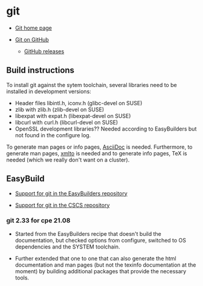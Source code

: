 # git

  * [Git home page](https://git-scm.com)

  * [Git on GitHub](https://github.com/git/git)

      * [GitHub releases](https://github.com/git/git/releases)


## Build instructions

To install git against the sytem toolchain, several libraries need to be installed
in development versions:
  * Header files libintl.h, iconv.h (glibc-devel on SUSE)
  * zlib with zlib.h (zlib-devel on SUSE)
  * libexpat with expat.h (libexpat-devel on SUSE)
  * libcurl with curl.h (libcurl-devel on SUSE)
  * OpenSSL development libraries?? Needed according to EasyBuilders but not found
    in the configure log.

To generate man pages or info pages, [AsciiDoc](https://asciidoc.org/)
is needed. Furthermore, to generate man pages, [xmlto](https://pagure.io/xmlto) is
needed and to generate info pages, TeX is needed (which we really don't want on a
cluster).


## EasyBuild

  * [Support for git in the EasyBuilders repository](https://github.com/easybuilders/easybuild-easyconfigs/tree/develop/easybuild/easyconfigs/g/git)

  * [Support for git in the CSCS repository](https://github.com/eth-cscs/production/tree/master/easybuild/easyconfigs/g/git)


### git 2.33 for cpe 21.08

  * Started from the EasyBuilders recipe that doesn't build the documentation,
    but checked options from configure, switched to OS dependencies and the
    SYSTEM toolchain.

  * Further extended that one to one that can also generate the html documentation
    and man pages (but not the texinfo documentation at the moment) by building
    additional packages that provide the necessary tools.
